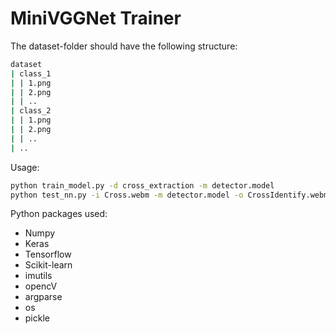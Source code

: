 # MiniVGGNet Trainer

The dataset-folder should have the following structure:  

``` bash
dataset  
| class_1  
| | 1.png  
| | 2.png  
| | ..  
| class_2  
| | 1.png  
| | 2.png  
| | ..  
| ..  
```

Usage:  

``` bash
python train_model.py -d cross_extraction -m detector.model
python test_nn.py -i Cross.webm -m detector.model -o CrossIdentify.webm
```

Python packages used:

* Numpy
* Keras
* Tensorflow
* Scikit-learn
* imutils
* opencV
* argparse
* os
* pickle
